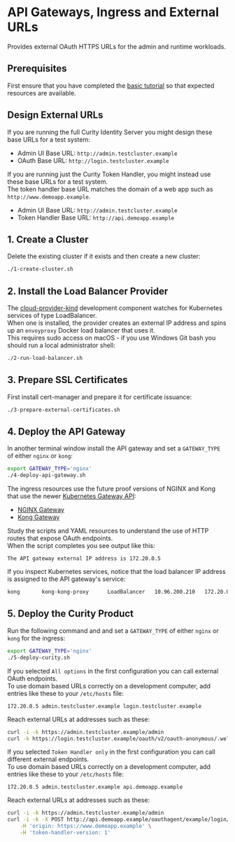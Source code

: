 # API Gateways, Ingress and External URLs

Provides external OAuth HTTPS URLs for the admin and runtime workloads.

## Prerequisites

First ensure that you have completed the [basic tutorial](../1-basic-tutorial/README.md) so that expected resources are available.

## Design External URLs

If you are running the full Curity Identity Server you might design these base URLs for a test system:

- Admin UI Base URL: `http://admin.testcluster.example`
- OAuth Base URL: `http://login.testcluster.example`

If you are running just the Curity Token Handler, you might instead use these base URLs for a test system.\
The token handler base URL matches the domain of a web app such as `http://www.demoapp.example`.

- Admin UI Base URL: `http://admin.testcluster.example`
- Token Handler Base URL: `http://api.demoapp.example`

## 1. Create a Cluster

Delete the existing cluster if it exists and then create a new cluster:

```bash
./1-create-cluster.sh
```

## 2. Install the Load Balancer Provider

The [cloud-provider-kind](https://github.com/kubernetes-sigs/cloud-provider-kind) development component watches for Kubernetes services of type LoadBalancer.\
When one is installed, the provider creates an external IP address and spins up an `envoyproxy` Docker load balancer that uses it.\
This requires sudo access on macOS - if you use Windows Git bash you should run a local administrator shell:

```bash
./2-run-load-balancer.sh
```

## 3. Prepare SSL Certificates

First install cert-manager and prepare it for certificate issuance:

```bash
./3-prepare-external-certificates.sh
```

## 4. Deploy the API Gateway

In another terminal window install the API gateway and set a `GATEWAY_TYPE` of either `nginx` or `kong`:

```bash
export GATEWAY_TYPE='nginx'
./4-deploy-api-gateway.sh
```

The ingress resources use the future proof versions of NGINX and Kong that use the newer [Kubernetes Gateway API](https://gateway-api.sigs.k8s.io/):

- [NGINX Gateway](https://docs.nginx.com/nginx-gateway-fabric/get-started/)
- [Kong Gateway](https://docs.konghq.com/gateway-operator/latest/get-started/kic/create-gateway/)

Study the scripts and YAML resources to understand the use of HTTP routes that expose OAuth endpoints.\
When the script completes you see output like this:

```text
The API gateway external IP address is 172.20.0.5
```

If you inspect Kubernetes services, notice that the load balancer IP address is assigned to the API gateway's service:

```bash
kong       kong-kong-proxy      LoadBalancer   10.96.200.210   172.20.0.5    80:32742/TCP,443:32181/TCP
```

## 5. Deploy the Curity Product

Run the following command and and set a `GATEWAY_TYPE` of either `nginx` or `kong` for the ingress:

```bash
export GATEWAY_TYPE='nginx'
./5-deploy-curity.sh
```

If you selected `All options` in the first configuration you can call external OAuth endpoints.\
To use domain based URLs correctly on a development computer, add entries like these to your `/etc/hosts` file:

```text
172.20.0.5 admin.testcluster.example login.testcluster.example
```

Reach external URLs at addresses such as these:

```bash
curl -i -k https://admin.testcluster.example/admin
curl -k https://login.testcluster.example/oauth/v2/oauth-anonymous/.well-known/openid-configuration | jq
```

If you selected `Token Handler only` in the first configuration you can call different external endpoints.\
To use domain based URLs correctly on a development computer, add entries like these to your `/etc/hosts` file:

```text
172.20.0.5 admin.testcluster.example api.demoapp.example
```

Reach external URLs at addresses such as these:

```bash
curl -i -k https://admin.testcluster.example/admin
curl -i -k -X POST http://api.demoapp.example/oauthagent/example/login/start \
    -H 'origin: https://www.demoapp.example' \
    -H 'token-handler-version: 1'
```
